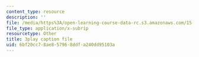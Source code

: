 ```yaml
---
content_type: resource
description: ''
file: /media/https%3A/open-learning-course-data-rc.s3.amazonaws.com/15-s12-blockchain-and-money-fall-2018/6bf20cc78ae857968ddfa240dd95103a_uNqMBBbb6UI.vtt
file_type: application/x-subrip
resourcetype: Other
title: 3play caption file
uid: 6bf20cc7-8ae8-5796-8ddf-a240dd95103a
---
```

